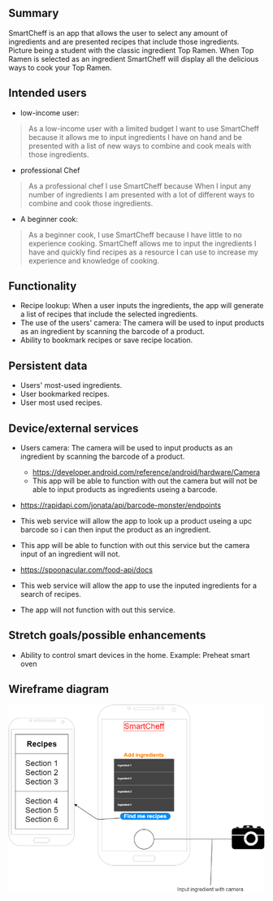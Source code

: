 ## Summary

SmartCheff is an app that allows the user to select any amount 
of ingredients and are presented recipes that include those ingredients.
Picture being a student with the classic ingredient Top Ramen. When Top Ramen is selected as 
an ingredient SmartCheff will display all the delicious ways to cook your Top Ramen.

## Intended users
 * low-income user: 
 > As a low-income user with a limited budget I want to use SmartCheff because it allows me to input ingredients I have on hand and be presented with a list of new ways to combine and cook meals with those ingredients. 
 * professional Chef
 > As a professional chef I use SmartCheff because When I input any number of ingredients I am presented with a lot of different ways to combine and cook those ingredients.  
 * A beginner cook:
 > As a beginner cook, I use SmartCheff because I have little to no experience cooking. SmartCheff allows me to input the ingredients I have and quickly find recipes as a resource I can use to increase my experience and knowledge of cooking.
 
## Functionality
 * Recipe lookup: When a user inputs the ingredients, the app will generate a list of recipes that include the selected ingredients.
 * The use of the users' camera: The camera will be used to input products as an ingredient by scanning the barcode of a product.
 * Ability to bookmark recipes or save recipe location.

## Persistent data
 * Users' most-used ingredients.
 * User bookmarked recipes.
 * User most used recipes.
 
## Device/external services
* Users camera: The camera will be used to input products as an ingredient by scanning the barcode of a product.
  * <https://developer.android.com/reference/android/hardware/Camera>
   * This app will be able to function with out the camera but will not be able to input products as ingredients useing a barcode.
   
* <https://rapidapi.com/jonata/api/barcode-monster/endpoints>
 * This web service will allow the app to look up a product useing a upc barcode so i can then input the product as an ingredient.
  * This app will be able to function with out this service but the camera input of an ingredient will not.
 
* <https://spoonacular.com/food-api/docs>
 * This web service will allow the app to use the inputed ingredients for a search of recipes.
  * The app will not function with out this service.

## Stretch goals/possible enhancements 
* Ability to control smart devices in the home.
Example: Preheat smart oven

## Wireframe diagram
![Wireframe diagram](img/wireframe.png) 